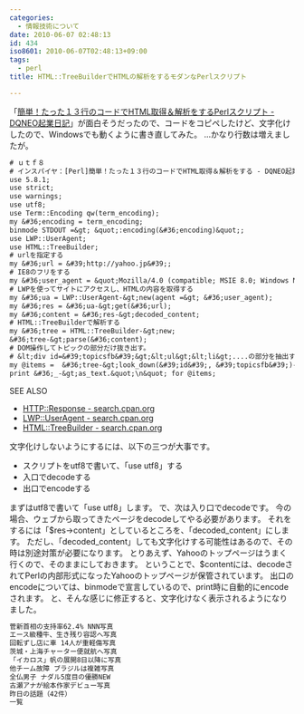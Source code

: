 ```yaml
---
categories:
  - 情報技術について
date: 2010-06-07 02:48:13
id: 434
iso8601: 2010-06-07T02:48:13+09:00
tags:
  - perl
title: HTML::TreeBuilderでHTMLの解析をするモダンなPerlスクリプト

---
```


<p>「<a href="http://dqn.sakusakutto.jp/2010/06/perlhtml.html">簡単！たった１３行のコードでHTML取得＆解析をするPerlスクリプト - DQNEO起業日記</a>」が面白そうだったので、コードをコピペしたけど、文字化けしたので、Windowsでも動くように書き直してみた。
&#133;かなり行数は増えましたが。</p>

```default
# ｕｔｆ８
# インスパイヤ：[Perl]簡単！たった１３行のコードでHTML取得＆解析をする - DQNEO起業日記 &lt;http://dqn.sakusakutto.jp/2010/06/perlhtml.html&gt;
use 5.8.1;
use strict;
use warnings;
use utf8;
use Term::Encoding qw(term_encoding);
my &#36;encoding = term_encoding;
binmode STDOUT =&gt; &quot;:encoding(&#36;encoding)&quot;;
use LWP::UserAgent;
use HTML::TreeBuilder;
# urlを指定する
my &#36;url = &#39;http://yahoo.jp&#39;;
# IE8のフリをする
my &#36;user_agent = &quot;Mozilla/4.0 (compatible; MSIE 8.0; Windows NT 6.1; Trident/4.0)&quot;;
# LWPを使ってサイトにアクセスし、HTMLの内容を取得する
my &#36;ua = LWP::UserAgent-&gt;new(agent =&gt; &#36;user_agent);
my &#36;res = &#36;ua-&gt;get(&#36;url);
my &#36;content = &#36;res-&gt;decoded_content;
# HTML::TreeBuilderで解析する
my &#36;tree = HTML::TreeBuilder-&gt;new;
&#36;tree-&gt;parse(&#36;content);
# DOM操作してトピックの部分だけ抜き出す。
# &lt;div id=&#39;topicsfb&#39;&gt;&lt;ul&gt;&lt;li&gt;....の部分を抽出する
my @items =  &#36;tree-&gt;look_down(&#39;id&#39;, &#39;topicsfb&#39;)-&gt;find(&#39;li&#39;);
print &#36;_-&gt;as_text.&quot;\n&quot; for @items;
```

<div>
<p>SEE ALSO</p>
<ul>
<li><a href="http://search.cpan.org/dist/HTTP-Message/lib/HTTP/Response.pm">HTTP::Response - search.cpan.org</a></li>
<li><a href="http://search.cpan.org/dist/libwww-perl/lib/LWP/UserAgent.pm">LWP::UserAgent - search.cpan.org</a></li>
<li><a href="http://search.cpan.org/dist/HTML-Tree/lib/HTML/TreeBuilder.pm">HTML::TreeBuilder - search.cpan.org</a></li>
</ul>
</div>

<p>
文字化けしないようにするには、以下の三つが大事です。</p>

<ul>
<li>スクリプトをutf8で書いて、「use utf8」する</li>
<li>入口でdecodeする</li>
<li>出口でencodeする</li>
</ul>

<p>まずはutf8で書いて「use utf8」します。
で、次は入り口でdecodeです。
今の場合、ウェブから取ってきたページをdecodeしてやる必要があります。
それをするには「&#36;res->content」としているところを、「decoded_content」にします。
ただし、「decoded_content」しても文字化けする可能性はあるので、その時は別途対策が必要になります。
とりあえず、Yahooのトップページはうまく行くので、そのままにしておきます。
ということで、&#36;contentには、decodeされてPerlの内部形式になったYahooのトップページが保管されています。
出口のencodeについては、binmodeで宣言しているので、print時に自動的にencodeされます。
と、そんな感じに修正すると、文字化けなく表示されるようになりました。</p>

```default
菅新首相の支持率62.4% NNN写真
エース級種牛、生き残り容認へ写真
回転ずし店に車 14人が重軽傷写真
茨城・上海チャーター便就航へ写真
「イカロス」帆の展開8日以降に写真
他チーム故障 ブラジルは複雑写真
全仏男子 ナダル5度目の優勝NEW
古瀬アナが絵本作家デビュー写真
昨日の話題（42件）
一覧
```
    	